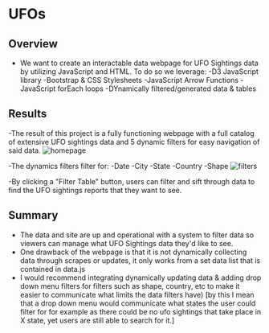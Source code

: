 # UFOs

## Overview
- We want to create an interactable data webpage for UFO Sightings data by utilizing JavaScript and HTML. To do so we leverage:
-D3 JavaScript library
-Bootstrap & CSS Stylesheets
-JavaScript Arrow Functions
-JavaScript forEach loops
-DYnamically filtered/generated data & tables

## Results
-The result of this project is a fully functioning webpage with a full catalog of extensive UFO sightings data and 5 dynamic filters for easy navigation of said data.
![homepage](Resources/1.jpg?raw=true "UFO Homepage")

-The dynamics filters filter for:
    -Date
    -City
    -State
    -Country
    -Shape
![filters](Resources/2.jpg?raw=true "UFO Filters")

-By clicking a "Filter Table" button, users can filter and sift through data to find the UFO sightings reports that they want to see.

## Summary
- The data and site are up and operational with a system to filter data so viewers can manage what UFO Sightings data they'd like to see.
- One drawback of the webpage is that it is not dynamically collecting data through scrapes or updates, it only works from a set data list that is contained in data.js
- I would recommend integrating dynamically updating data & adding drop down menu filters for filters such as shape, country, etc to make it easier to communicate what limits the data filters have) [by this I mean that a drop down menu would communicate what states the user could filter for for example as there could be no ufo sightings that take place in X state, yet users are still able to search for it.]